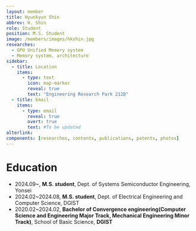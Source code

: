 ```yaml
---
layout: member
title: Hyunkyun Shin
abbrev: H. Shin
role: Student
position: M.S. Student
image: /members/images/hkshin.jpg
researches:
  - GPU Unified Memory system
  - Memory system, architecture
sidebar:
  - title: Location
    items:
      - type: text
        icon: map-marker
        reveal: true
        text: "Engineering Research Park 212D"
  - title: Email
    items:
      - type: email
        reveal: true
        overt: true
        text: #To be updated
alterlink: 
components: [researches, contents, publications, patents, photos]
---
```


# Education
* 2024.09~, **M.S. student**, Dept. of Systems Semiconductor Engineering, Yonsei
* 2024.02~2024.08, **M.S. student**, Dept. of Electrical Engineering and Computer Science, DGIST
* 2020.02~2024.02, **Bachelor of Convergence engineering(Computer Science and Engineering Major Track, Mechanical Engineering Minor Track)**, School of Basic Science, **DGIST**
